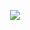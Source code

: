 
<p align="center">
  <a href="https://skillicons.dev">
    <img src="https://skillicons.dev/icons?i=git,kubernetes,docker,c,vim,cpp,python,java" />
  </a>
</p>
